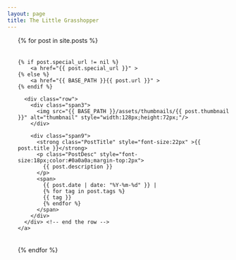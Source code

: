```yaml
---
layout: page
title: The Little Grasshopper
---
```

<ul class="posts" style="list-style-type:none;">
  <style type="text/css">
    a:hover {text-decoration: none}
    div.content {padding: 0px}
  </style>
  {% for post in site.posts %}
  <li id="{{ post.id | remove:'/' }}" style="padding-top:20px;padding-bottom:20px">

    {% if post.special_url != nil %}
        <a href="{{ post.special_url }}" >
    {% else %}
        <a href="{{ BASE_PATH }}{{ post.url }}" >
    {% endif %}

      <div class="row">
        <div class="span3">
          <img src="{{ BASE_PATH }}/assets/thumbnails/{{ post.thumbnail }}" alt="thumbnail" style="width:128px;height:72px;"/>
        </div>

        <div class="span9">
          <strong class="PostTitle" style="font-size:22px" >{{ post.title }}</strong>
          <p class="PostDesc" style="font-size:18px;color:#0a0a0a;margin-top:2px">
            {{ post.description }}
          </p>
          <span>
            {{ post.date | date: "%Y-%m-%d" }} |
            {% for tag in post.tags %}
            {{ tag }}
            {% endfor %}
          </span>
        </div>
      </div> <!-- end the row -->
    </a>
  </li>
  {% endfor %}
</ul>
